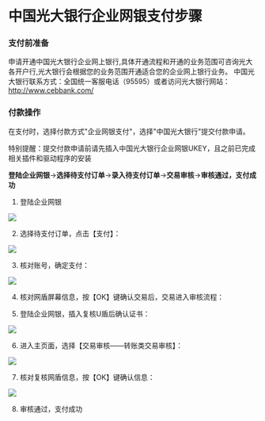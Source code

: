# 中国光大银行企业网银支付步骤

### 支付前准备
申请开通中国光大银行企业网上银行,具体开通流程和开通的业务范围可咨询光大各开户行,光大银行会根据您的业务范围开通适合您的企业网上银行业务。
中国光大银行联系方式：全国统一客服电话（95595）或者访问光大银行网站：http://www.cebbank.com/

### 付款操作
在支付时，选择付款方式"企业网银支付"，选择"中国光大银行"提交付款申请。

特别提醒：提交付款申请前请先插入中国光大银行企业网银UKEY，且之前已完成相关插件和驱动程序的安装

**登陆企业网银**→**选择待支付订单**→**录入待支付订单**→**交易审核**→**审核通过，支付成功**

1. 登陆企业网银

![](https://img30.360buyimg.com/pophelp/jfs/t5812/299/4239750285/183849/2302b323/594b3a2eNf8a3acf1.png)

2. 选择待支付订单，点击【支付】：

![](https://img30.360buyimg.com/pophelp/jfs/t5878/177/4243272489/236326/ac51952e/594b3a34Na71abe9c.png)

3. 核对账号，确定支付：

![](https://img30.360buyimg.com/pophelp/jfs/t6355/120/1119207599/205168/94e1f8b3/594b3a40Nde5b04e0.png)

4. 核对网盾屏幕信息，按【OK】键确认交易后，交易进入审核流程：

5. 登陆企业网银，插入复核U盾后确认证书：

![](https://img30.360buyimg.com/pophelp/jfs/t6202/106/1089642297/192349/f3006fcf/594b3a4bN94fbc2c8.png)

6. 进入主页面，选择【交易审核——转账类交易审核】：

![](https://img30.360buyimg.com/pophelp/jfs/t6307/145/1129514640/226902/b4debc01/594b3a51Nd582ce37.png)

7. 核对复核网盾信息，按【OK】键确认信息：

![](https://img30.360buyimg.com/pophelp/jfs/t5830/360/4281891700/231055/a25e9b4d/594b3a5dN6c96621e.png)

8. 审核通过，支付成功
